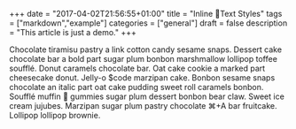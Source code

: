 +++
date = "2017-04-02T21:56:55+01:00"
title = "Inline 🐣Text Styles"
tags = ["markdown","example"]
categories = ["general"]
draft = false
description = "This article is just a demo."
+++

Chocolate tiramisu pastry a link cotton candy sesame snaps. Dessert cake chocolate bar a bold part sugar plum bonbon marshmallow lollipop toffee soufflé. Donut caramels chocolate bar. Oat cake cookie a marked part cheesecake donut. Jelly-o <some> $code marzipan cake. Bonbon sesame snaps chocolate an italic part oat cake pudding sweet roll caramels bonbon. Soufflé muffin 👻 gummies sugar plum dessert bonbon bear claw. Sweet ice cream jujubes. Marzipan sugar plum pastry chocolate ⌘+A bar fruitcake. Lollipop lollipop brownie.
